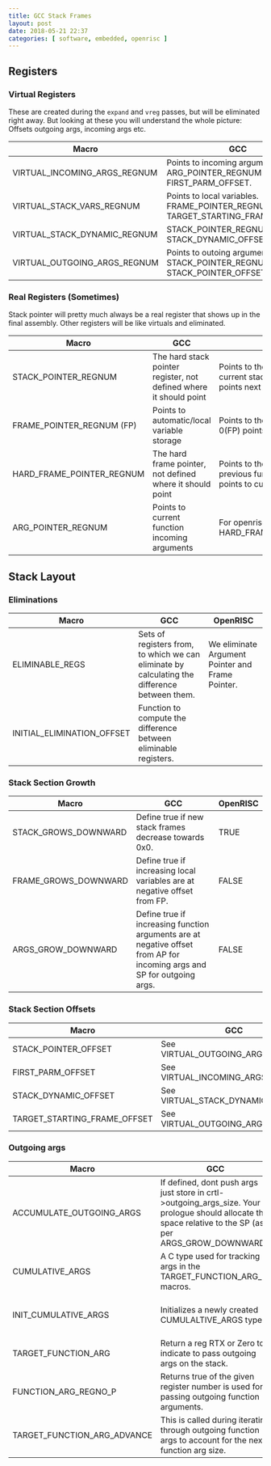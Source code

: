 ```yaml
---
title: GCC Stack Frames
layout: post
date: 2018-05-21 22:37
categories: [ software, embedded, openrisc ]
---
```


## Registers

### Virtual Registers

These are created during the `expand` and `vreg` passes, but will be eliminated
right away.  But looking at these you will understand the whole picture: Offsets
outgoing args, incoming args etc.

Macro|GCC|OpenRISC
---|---|---
VIRTUAL_INCOMING_ARGS_REGNUM|Points to incoming arguments. ARG_POINTER_REGNUM + FIRST_PARM_OFFSET.|default
VIRTUAL_STACK_VARS_REGNUM|Points to local variables. FRAME_POINTER_REGNUM + TARGET_STARTING_FRAME_OFFSET.|default
VIRTUAL_STACK_DYNAMIC_REGNUM|STACK_POINTER_REGNUM + STACK_DYNAMIC_OFFSET.|default
VIRTUAL_OUTGOING_ARGS_REGNUM|Points to outoing arguments. STACK_POINTER_REGNUM + STACK_POINTER_OFFSET.|default

### Real Registers (Sometimes)

Stack pointer will pretty much always be a real register that shows up in the final
assembly.  Other registers will be like virtuals and eliminated.

Macro|GCC|OpenRISC
---|---|---
STACK_POINTER_REGNUM|The hard stack pointer register, not defined where it should point|Points to the last data on the current stack frame.  i.e. 0(r1) points next function arg[0]
FRAME_POINTER_REGNUM (FP)|Points to automatic/local variable storage|Points to the first local variable. i.e. 0(FP) points to local variable[0].
HARD_FRAME_POINTER_REGNUM|The hard frame pointer, not defined where it should point|Points to the same location as the previous functions SP.  i.e. 0(r2) points to current function arg[0]
ARG_POINTER_REGNUM|Points to current function incoming arguments |For openrisc this is the same as HARD_FRAME_POINTER_REGNUM.

## Stack Layout

### Eliminations

Macro|GCC|OpenRISC
---|---|---
ELIMINABLE_REGS|Sets of registers from, to which we can eliminate by calculating the difference between them.|We eliminate Argument Pointer and Frame Pointer.
INITIAL_ELIMINATION_OFFSET|Function to compute the difference between eliminable registers.|

### Stack Section Growth

Macro|GCC|OpenRISC
---|---|---
STACK_GROWS_DOWNWARD|Define true if new stack frames decrease towards 0x0.|TRUE
FRAME_GROWS_DOWNWARD|Define true if increasing local variables are at negative offset from FP.|FALSE
ARGS_GROW_DOWNWARD|Define true if increasing function arguments are at negative offset from AP for incoming args and SP for outgoing args.|FALSE

### Stack Section Offsets

Macro|GCC|OpenRISC
---|---|---
STACK_POINTER_OFFSET|See VIRTUAL_OUTGOING_ARGS_REGNUM|0
FIRST_PARM_OFFSET|See VIRTUAL_INCOMING_ARGS_REGNUM|0
STACK_DYNAMIC_OFFSET|See VIRTUAL_STACK_DYNAMIC_REGNUM|
TARGET_STARTING_FRAME_OFFSET|See VIRTUAL_OUTGOING_ARGS_REGNUM|0

### Outgoing args

Macro|GCC|OpenRISC
---|---|---
ACCUMULATE_OUTGOING_ARGS|If defined, dont push args just store in crtl->outgoing_args_size.  Your prologue should allocate this space relative to the SP (as per ARGS_GROW_DOWNWARD).|TRUE
CUMULATIVE_ARGS|A C type used for tracking args in the TARGET_FUNCTION_ARG_* macros.|int
INIT_CUMULATIVE_ARGS|Initializes a newly created CUMULALTIVE_ARGS type.|Sets the int variable to 0
TARGET_FUNCTION_ARG|Return a reg RTX or Zero to indicate to pass outgoing args on the stack.|
FUNCTION_ARG_REGNO_P|Returns true of the given register number is used for passing outgoing function arguments.|
TARGET_FUNCTION_ARG_ADVANCE|This is called during iterating through outgoing function args to account for the next function arg size.|


